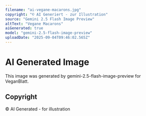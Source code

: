 ```yaml
---
filename: "ai-vegane-macarons.jpg"
copyright: "© AI Generiert - zur Illustration"
source: "Gemini 2.5 Flash Image Preview"
altText: "Vegane Macarons"
aiGenerated: true
model: "gemini-2.5-flash-image-preview"
uploadDate: "2025-09-04T09:46:02.565Z"
---
```


# AI Generated Image

This image was generated by gemini-2.5-flash-image-preview for VeganBlatt.

## Copyright
© AI Generated - for illustration
